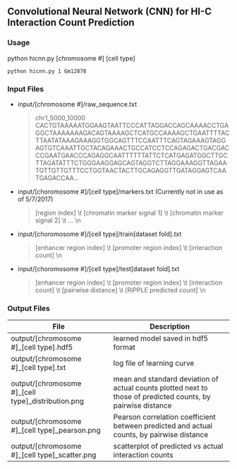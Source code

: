 ## Convolutional Neural Network (CNN) for HI-C Interaction Count Prediction

### Usage 
python hicnn.py \[chromosome #\] \[cell type\]
```
python hicnn.py 1 Gm12878
```
### Input Files
- input/\[chromosome #\]/raw_sequence.txt
  > chr1_5000_10000	CACTGTAAAAATGGAAGTAATTCCCATTAGGACCAGCAAAACCTGAGGCTAAAAAAAGACAGTAAAAGCTCATGCCAAAAGCTGAATTTTACTTAATATAAAGAAAGGTGGCAGTTTCCAATTTCAGTAGAAAGTAGGAGTGTCAAATTGCTACAGAAACTGCCATCCTCCAGAGACTGACGACCCGAATGAACCCAGAGGCAATTTTTTATTCTCATGAGATGGCTTGCTTAGATATTTCTGGGAAGGAGCAGTAGGTCTTAGGAAAGGTTAGAATGTTGTTGTTTCCTGGTAACTACTTGCAGAGGTTGATAGGAGTCAATGAGACCAA...
- input/\[choromosome #\]/\[cell type\]/markers.txt (Currently not in use as of 5/7/2017)
  > \[region index\] \t \[chromatin marker signal 1\] \t \[chromatin marker signal 2\] \t ... \n
- input/\[choromosome #\]/\[cell type\]/train\[dataset fold\].txt
  > \[enhancer region index\] \t \[promoter region index\] \t \[interaction count\] \n
- input/\[choromosome #\]/\[cell type\]/test\[dataset fold\].txt
  > \[enhancer region index\] \t \[promoter region index\] \t \[interaction count\] \t \[pairwise distance\] \t \[RIPPLE predicted count\] \n

### Output Files
File | Description
-----|------------
output/\[chromosome #\]\_\[cell type\].hdf5 | learned model saved in hdf5 format
output/\[chromosome #\]\_\[cell type\].txt | log file of learning curve
output/\[chromosome #\]\_\[cell type\]\_distribution.png | mean and standard deviation of actual counts plotted next to those of predicted counts, by pairwise distance
output/\[chromosome #\]\_\[cell type\]\_pearson.png  | Pearson correlation coefficient between predicted and actual counts, by pairwise distance
output/\[chromosome #\]\_\[cell type\]\_scatter.png  | scatterplot of predicted vs actual interaction counts
